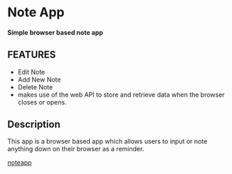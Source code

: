 # Note App

#### Simple browser based  note app 

## FEATURES 

- Edit Note 
- Add New Note
- Delete Note 
- makes use of the web API to store and retrieve data when the browser closes or opens.

## Description 

This app is a browser based app which allows users to input or note anything down on their browser as a reminder.


[noteapp](https://u-notes.herokuapp.com)
